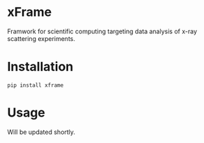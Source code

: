 # xFrame
Framwork for scientific computing targeting data analysis of x-ray scattering experiments. 
# Installation
```
pip install xframe
```
# Usage
Will be updated shortly.
